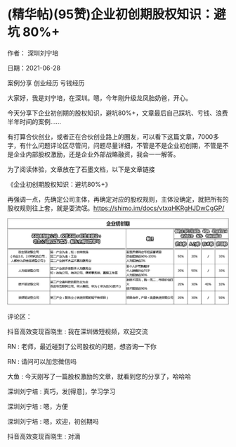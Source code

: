 
# (精华帖)(95赞)企业初创期股权知识：避坑 80%+

作者：  深圳刘宁培

日期：2021-06-28

案例分享  创业经历  亏钱经历

大家好，我是刘宁培，在深圳。嗯，今年刚升级龙凤胎奶爸，开心。

今天分享下企业初创期的股权知识，避坑80%+，文章最后自己踩坑、亏钱、浪费半年时间的案例......

有打算合伙创业，或者正在合伙创业路上的圈友，可以看下这篇文章，7000多字，有什么问题评论区尽管问，问题尽量详细，不管是不是企业初创期，不管是不是企业内部股权激励，还是企业外部战略融资，我会一一解答。

为了阅读体验，文章放在了石墨文档，以下是文章链接

《企业初创期股权知识：避坑80%+》

再强调一点，先确定公司主体，再确定对应的股权规则，主体没确定，就把所有的股权规则往上套，就是耍流氓。https://shimo.im/docs/vtxqHKRgHJDwCgGP/

![](img/kaigongsi_0281.png)

评论区：

 

 

抖音高效变现百晓生 : 我在深圳做短视频，欢迎交流

RN : 老师，最近碰到了公司股权的问题，想咨询一下你

RN : 请问可以加您微信吗

大鱼 : 今天刚写了一篇股权激励的文章，就看到您的分享了，哈哈哈

深圳刘宁培 : 真巧，发[得意]，学习学习

深圳刘宁培 : 嗯，方便

深圳刘宁培 : 嗯，欢迎，初创期吗

抖音高效变现百晓生 : 对滴
